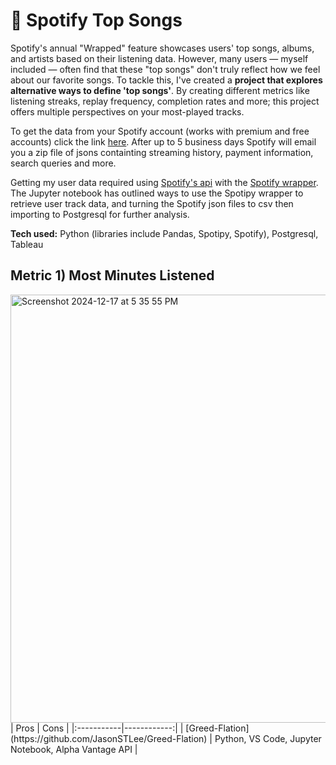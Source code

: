 # 🎼 Spotify Top Songs

Spotify's annual "Wrapped" feature showcases users' top songs, albums, and artists based on their listening data. However, many users — myself included — often find that these "top songs" don't truly reflect how we feel about our favorite songs. To tackle this, I've created a **project that explores alternative ways to define 'top songs'**. By creating different metrics like listening streaks, replay frequency, completion rates and more; this project offers multiple perspectives on your most-played tracks.

To get the data from your Spotify account (works with premium and free accounts) click the link [here](https://www.spotify.com/uk/account/privacy/). After up to 5 business days Spotify will email you a zip file of jsons containting streaming history, payment information, search queries and more. 

Getting my user data required using [Spotify's api](https://developer.spotify.com/documentation/web-api) with the [Spotify wrapper](https://spotipy.readthedocs.io/en/2.19.0/#). The Jupyter notebook has outlined ways to use the Spotipy wrapper to retrieve user track data, and turning the Spotify json files to csv then importing to Postgresql for further analysis. 

**Tech used:** Python (libraries include Pandas, Spotipy, Spotify), Postgresql, Tableau

## Metric 1) Most Minutes Listened

<img width="685" alt="Screenshot 2024-12-17 at 5 35 55 PM" src="https://github.com/user-attachments/assets/a9a0c752-2027-4462-b214-06e52daab7a2" />
| Pros | Cons |
|:-----------|------------:|
| [Greed-Flation](https://github.com/JasonSTLee/Greed-Flation) | 
Python, VS Code, Jupyter Notebook, Alpha Vantage API | 
